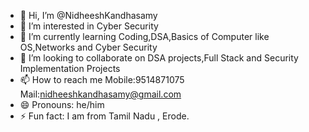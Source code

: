 - 👋 Hi, I’m @NidheeshKandhasamy
- 👀 I’m interested in Cyber Security
- 🌱 I’m currently learning Coding,DSA,Basics of Computer like OS,Networks and Cyber Security
- 💞️ I’m looking to collaborate on DSA projects,Full Stack and Security Implementation Projects
- 📫 How to reach me Mobile:9514871075 Mail:nidheeshkandhasamy@gmail.com
- 😄 Pronouns: he/him
- ⚡ Fun fact: I am from Tamil Nadu , Erode.

<!---
NidheeshKandhasamy/NidheeshKandhasamy is a ✨ special ✨ repository because its `README.md` (this file) appears on your GitHub profile.
You can click the Preview link to take a look at your changes.
--->
